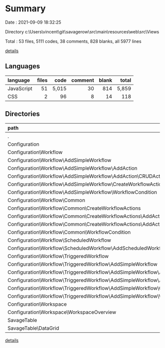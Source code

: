 # Summary

Date : 2021-09-09 18:32:25

Directory c:\Users\vincent\git\savagerow\src\main\resources\web\src\Views

Total : 53 files,  5111 codes, 38 comments, 828 blanks, all 5977 lines

[details](details.md)

## Languages
| language | files | code | comment | blank | total |
| :--- | ---: | ---: | ---: | ---: | ---: |
| JavaScript | 51 | 5,015 | 30 | 814 | 5,859 |
| CSS | 2 | 96 | 8 | 14 | 118 |

## Directories
| path | files | code | comment | blank | total |
| :--- | ---: | ---: | ---: | ---: | ---: |
| . | 53 | 5,111 | 38 | 828 | 5,977 |
| Configuration | 42 | 4,104 | 30 | 675 | 4,809 |
| Configuration\Workflow | 39 | 3,792 | 30 | 608 | 4,430 |
| Configuration\Workflow\AddSimpleWorkflow | 11 | 1,003 | 5 | 169 | 1,177 |
| Configuration\Workflow\AddSimpleWorkflow\AddAction | 7 | 464 | 3 | 85 | 552 |
| Configuration\Workflow\AddSimpleWorkflow\AddAction\CRUDActions | 3 | 331 | 0 | 49 | 380 |
| Configuration\Workflow\AddSimpleWorkflow\CreateWorkflowActions | 1 | 202 | 1 | 39 | 242 |
| Configuration\Workflow\AddSimpleWorkflow\WorkflowCondition | 1 | 200 | 1 | 22 | 223 |
| Configuration\Workflow\Common | 10 | 909 | 2 | 156 | 1,067 |
| Configuration\Workflow\Common\CreateWorkflowActions | 9 | 694 | 1 | 130 | 825 |
| Configuration\Workflow\Common\CreateWorkflowActions\AddAction | 7 | 485 | 0 | 89 | 574 |
| Configuration\Workflow\Common\CreateWorkflowActions\AddAction\CRUDActions | 3 | 354 | 0 | 53 | 407 |
| Configuration\Workflow\Common\WorkflowCondition | 1 | 215 | 1 | 26 | 242 |
| Configuration\Workflow\ScheduledWorkflow | 2 | 280 | 0 | 43 | 323 |
| Configuration\Workflow\ScheduledWorkflow\AddScheduledWorkflow | 1 | 153 | 0 | 20 | 173 |
| Configuration\Workflow\TriggeredWorkflow | 13 | 1,482 | 6 | 222 | 1,710 |
| Configuration\Workflow\TriggeredWorkflow\AddSimpleWorkflow | 12 | 1,355 | 6 | 197 | 1,558 |
| Configuration\Workflow\TriggeredWorkflow\AddSimpleWorkflow\AddAction | 7 | 498 | 3 | 77 | 578 |
| Configuration\Workflow\TriggeredWorkflow\AddSimpleWorkflow\AddAction\CRUDActions | 3 | 366 | 0 | 41 | 407 |
| Configuration\Workflow\TriggeredWorkflow\AddSimpleWorkflow\CreateWorkflowActions | 1 | 208 | 1 | 39 | 248 |
| Configuration\Workflow\TriggeredWorkflow\AddSimpleWorkflow\WorkflowCondition | 2 | 498 | 2 | 58 | 558 |
| Configuration\Workspace | 2 | 228 | 0 | 42 | 270 |
| Configuration\Workspace\WorkspaceOverview | 1 | 116 | 0 | 22 | 138 |
| SavageTable | 10 | 994 | 8 | 150 | 1,152 |
| SavageTable\DataGrid | 8 | 695 | 8 | 99 | 802 |

[details](details.md)
